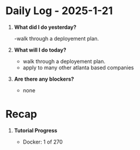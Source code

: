 # Daily Log - 2025-1-21

1. **What did I do yesterday?**

   -walk through a deployement plan. 

2. **What will I do today?**

   - walk through a deployement plan. 
   - apply to many other atlanta based companies
   
3. **Are there any blockers?**

   - none

# Recap
1. **Tutorial Progress**

   - Docker: 1 of 270